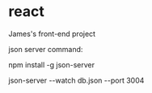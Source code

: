 # react
James's front-end project



json server command:



npm install -g json-server



json-server --watch db.json --port 3004